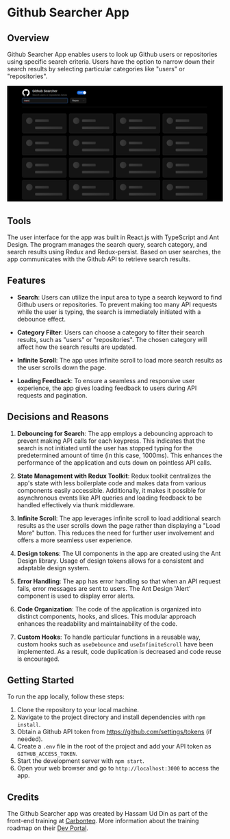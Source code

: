 # Github Searcher App

## Overview

Github Searcher App enables users to look up Github users or repositories using specific search criteria. Users have the option to narrow down their search results by selecting particular categories like "users" or "repositories".

![Data Fetching UI](src/assets/images/app-data-ui.png)

## Tools

The user interface for the app was built in React.js with TypeScript and Ant Design. The program manages the search query, search category, and search results using Redux and Redux-persist. Based on user searches, the app communicates with the Github API to retrieve search results.

## Features

- **Search**: Users can utilize the input area to type a search keyword to find Github users or repositories. To prevent making too many API requests while the user is typing, the search is immediately initiated with a debounce effect.

- **Category Filter**: Users can choose a category to filter their search results, such as "users" or "repositories". The chosen category will affect how the search results are updated.

- **Infinite Scroll**: The app uses infinite scroll to load more search results as the user scrolls down the page.

- **Loading Feedback**: To ensure a seamless and responsive user experience, the app gives loading feedback to users during API requests and pagination.

## Decisions and Reasons

1. **Debouncing for Search**: The app employs a debouncing approach to prevent making API calls for each keypress. This indicates that the search is not initiated until the user has stopped typing for the predetermined amount of time (in this case, 1000ms). This enhances the performance of the application and cuts down on pointless API calls.

2. **State Management with Redux Toolkit**: Redux toolkit centralizes the app's state with less boilerplate code and makes data from various components easily accessible. Additionally, it makes it possible for asynchronous events like API queries and loading feedback to be handled effectively via thunk middleware.

3. **Infinite Scroll**: The app leverages infinite scroll to load additional search results as the user scrolls down the page rather than displaying a "Load More" button. This reduces the need for further user involvement and offers a more seamless user experience.
  
4. **Design tokens**: The UI components in the app are created using the Ant Design library. Usage of design tokens allows for a consistent and adaptable design system.

5. **Error Handling**: The app has error handling so that when an API request fails, error messages are sent to users. The Ant Design 'Alert' component is used to display error alerts.

6. **Code Organization**: The code of the application is organized into distinct components, hooks, and slices. This modular approach enhances the readability and maintainability of the code.

7. **Custom Hooks**: To handle particular functions in a reusable way, custom hooks such as `useDebounce` and `useInfiniteScroll` have been implemented. As a result, code duplication is decreased and code reuse is encouraged.

## Getting Started

To run the app locally, follow these steps:

1. Clone the repository to your local machine.
2. Navigate to the project directory and install dependencies with `npm install`.
3. Obtain a Github API token from https://github.com/settings/tokens (if needed).
4. Create a `.env` file in the root of the project and add your API token as `GITHUB_ACCESS_TOKEN`.
5. Start the development server with `npm start`.
6. Open your web browser and go to `http://localhost:3000` to access the app.

## Credits

The Github Searcher app was created by Hassam Ud Din as part of the front-end training at [Carbonteq](https://www.carbonteq.com/). More information about the training roadmap on their [Dev Portal](https://dev-portal.carbonteq.com/docs/Training/react/githubsearch).
